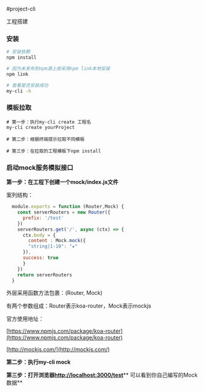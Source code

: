 #project-cli

工程搭建

### 安装

```bash
# 安装依赖
npm install

# 因为未发布到npm源上故采用npm link本地安装
npm link

# 查看是否安装成功
my-cli -h
```

### 模板拉取

```
# 第一步：执行my-cli create 工程名
my-cli create yourProject

# 第二步：根据终端提示拉取不同模板

# 第三步：在拉取的工程模板下npm install
```

### 启动mock服务模拟接口

**第一步：在工程下创建一个mock/index.js文件**

案列结构：

```js
  module.exports = function (Router,Mock) {
    const serverRouters = new Router({
      prefix: '/test'
    })
    serverRouters.get('/', async (ctx) => {
      ctx.body = {
        content : Mock.mock({
        "string|1-10": "★"
      }),
      success: true
      }
    })
    return serverRouters
  }
```

外层采用函数方法包裹：\(Router, Mock\)

有两个参数组成：Router表示koa-router，Mock表示mockjs

官方使用地址：

[https://www.npmjs.com/package/koa-router](https://www.npmjs.com/package/koa-router)

[http://mockjs.com/](http://mockjs.com/)

**第二步：执行my-cli mock**

**第三步：打开浏览器**[**http://localhost:3000/test**](http://localhost:3000/test/)** 可以看到你自己编写的Mock数据**



